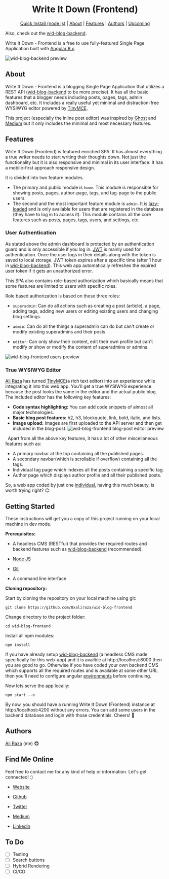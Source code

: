 <h1 align="center"> Write It Down (Frontend) </h1>
<p align="center">
	<a href="#getting-started">Quick Install (node js)</a> |
	<a href="#about">About</a> |
	<a href="#features">Features</a> |
	<a href="#authors">Authors</a> |
	<a href="#to-do">Upcoming</a>
</p>

Also, check out the [wid-blog-backend](http://github.com/0xaliraza/wid-blog-backend).

Write It Down - Frontend is a free to use fully-featured Single Page Application built with [Angular 8.x](https://angular.io).

![wid-blog-backend preview](https://i.imgur.com/KH6rLyO.png)

## About

Write It Down - Frontend is a blogging Single Page Application that utilizes a REST API ([wid-blog-backend](https://github.com/0xaliraza/wid-blog-backend) to be more precise). It has all the basic features that a blogger needs including posts, pages, tags, admin dashboard, etc.
It includes a really useful yet minimal and distraction-free WYSIWYG editor powered by [TinyMCE](https://www.tiny.cloud).

This project (especially the inline post editor) was inspired by [Ghost](http://ghost.org) and [Medium](http://medium.com) but it only includes the minimal and most necessary features.

## Features

Write It Down (Frontend) is featured enriched SPA. It has almost everything a true writer needs to start writing their thoughts down. Not just the functionality but it is also responsive and minimal in its user interface. It has a mobile-first approach responsive design.

It is divided into two feature modules.

- The primary and public module is `home`. This module is responsible for showing posts, pages, author-page, tags, and tag-page to the public users.
- The second and the most important feature module is `admin`. It is [lazy-loaded](https://angular.io/guide/lazy-loading-ngmodules) and is only available for users that are registered in the database (they have to log in to access it). This module contains all the core features such as posts, pages, tags, users, and settings, etc.

### User Authentication

As stated above the admin dashboard is protected by an authentication guard and is only accessible if you log in.
[JWT](http://jwt.io) is mainly used for authentication. Once the user logs in their details along with the token is saved to local storage. JWT token expires after a specific time (after 1 hour in [wid-blog-backend](http://github.com/0xaliraza/wid-blog-backend)). This web app automatically refreshes the expired user token if it gets an unauthorized error.

This SPA also contains role-based authorization which basically means that some features are limited to users with specific roles.

Role based authorization is based on these three roles:

- `superadmin`: Can do all actions such as creating a post (article), a page, adding tags, adding new users or editing existing users and changing blog settings.

- `admin`: Can do all the things a superadmin can do but can't create or modify existing superadmins and their posts.

- `editor`: Can only show their content, edit their own profile but can't modify or show or modify the content of superadmins or admins.

![wid-blog-frontend users preview](https://i.imgur.com/odmt6Ql.png)

### True WYSIWYG Editor

[Ali Raza](https://0xali.com) has turned [TinyMCE](https://www.tiny.cloud/)(a rich text editor) into an experience while integrating it into this web app. You'll get a true WYSIWYG experience because the post looks the same in the editor and the actual public blog.
The included editor has the following key features:

- **Code syntax highlighting:** You can add code snippets of almost all major technologies.
- **Basic blog post features:** h2, h3, blockquote, link, bold, italic, and lists.
- **Image upload:** Images are first uploaded to the API server and then get included in the blog-post.
  ![wid-blog-frontend blog-post editor preview](https://i.imgur.com/YN1qqhk.png)

&nbsp;
Apart from all the above key features, it has a lot of other miscellaneous features such as:

- A primary navbar at the top containing all the published pages.
- A secondary navbar(which is scrollable if overflow) containing all the tags.
- Individual tag page which indexes all the posts containing a specific tag.
- Author page which displays author profile and all their published posts.

So, a web app coded by just one [individual](https://0xali.com), having this much beauty, is worth trying right? 😌

## Getting Started

These instructions will get you a copy of this project running on your local machine in dev mode.

**Prerequisites:**

- A headless CMS (RESTful) that provides the required routes and backend features such as [wid-blog-backend](https://github.com/0xaliraza/wid-blog-backend) (recommended).

- [Node JS](https://nodejs.org/)

- [Git](https://git-scm.com/book/en/v2/Getting-Started-Installing-Git)

- A command line interface

**Cloning repository:**

Start by cloning the repository on your local machine using git:

```
git clone https://github.com/0xaliraza/wid-blog-frontend
```

Change directory to the project folder:

```
cd wid-blog-frontend
```

Install all npm modules:

```
npm install
```

If you have already setup [wid-blog-backend](https://github.com/0xaliraza/wid-blog-backend) (a headless CMS made specifically for this web-app) and it is availble at http://localhost:8000 then you are good to go.
Otherwise if you have coded your own backend CMS which supports all the required routes and is available at some other URL then you'll need to configure angular [environments](https://angular.io/guide/setup-local#setting-up-the-local-environment-and-workspace) before continuing.

Now lets serve the app locally:

```
npm start --o
```

By now, you should have a running Write It Down (Frontend) instance at http://localhost:4200 without any errors.
You can add some users in the backend database and login with those credentials. Cheers! 🍻

## Authors

[Ali Raza](https://0xali.com) (me) **🙃**

## Find Me Online

Feel free to contact me for any kind of help or information. Let's get connected! :)

- [Website](https://0xali.com)

- [Github](https://github.com/0xaliraza)

- [Twitter](https://twitter.com/0xaliraza)

- [Medium](https://0xali.medium.com)

- [Linkedin](https://www.linkedin.com/in/ali-raza-061130202/)

## To Do

- [ ] Testing
- [ ] Search buttons
- [ ] Hybrid Rendering
- [ ] CI/CD
